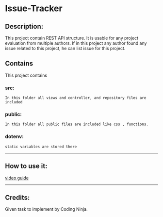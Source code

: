 # Issue-Tracker

## Description:
This project contain REST API structure. It is usable for any project evaluation from multiple authors. If in this project any author found any issue related to this project, he can list issue for this project.


## Contains 
This project contains

### src: 
    In this folder all views and controller, and repository files are included

### public:
    In this folder all public files are included like css , functions.

### dotenv:
    static variables are stored there

---

## How to use it:
[video guide](https://app.screencastify.com/v3/watch/uP1nS3MtKihqehfGGsc5)

***

## Credits:
 Given task to implement by Coding Ninja.
